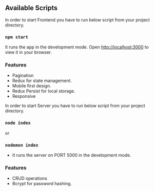 ## Available Scripts

 In order to start Frontend you have to run below script from your project directory.

### `npm start`

 It runs the app in the development mode.
Open [http://localhost:3000](http://localhost:3000) to view it in your browser.

### Features

- Pagination
- Redux for state management.
- Mobile first design.
- Redux Persist for local storage.
- Responsive


 In order to start Server you have to run below script from your project directory.

### `node index`

or

### `nodemon index`

- It runs the server on PORT 5000 in the development mode.


### Features

- CRUD operations
- Bcrypt for password hashing.
